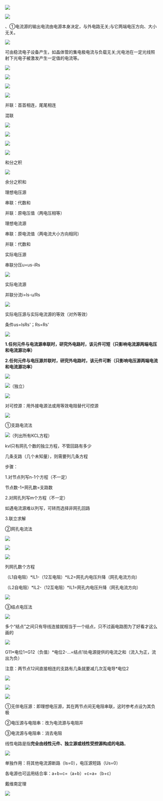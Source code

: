 ![](http://shp.qpic.cn/collector/2535771636/a5ba4ea0-b2a2-463c-bb15-b69a1ac347d4/0)

![](http://shp.qpic.cn/collector/2535771636/74bb5c25-181f-4d4b-a53f-389d0f3cf99a/0)

、①电流源的输出电流由电源本身决定，与外电路无关;与它两端电压方向、大小无关。

![](http://shp.qpic.cn/collector/2535771636/5c5e477f-cd09-4b6b-9ff1-16eb2c441f1a/0)

可由稳流电子设备产生，如晶体管的集电极电流与负载无关;光电池在一定光线照射下光电子被激发产生一定值的电流等。

![](http://shp.qpic.cn/collector/2535771636/62b3f028-2a0b-4544-be6f-facc4005261e/0)

![](http://shp.qpic.cn/collector/2535771636/1c0744a2-f1e8-4451-b715-49021cfcef6a/0)

![](http://shp.qpic.cn/collector/2535771636/0b9322b8-df14-4fa1-92c8-0d899720e142/0)

![](http://shp.qpic.cn/collector/2535771636/2769696b-7ab6-4aa5-b24d-82e4e3714468/0)

并联：首首相连，尾尾相连

混联

![](http://shp.qpic.cn/collector/2535771636/c717be01-7c0f-4d6a-a077-905b33b0cc59/0)

![](http://shp.qpic.cn/collector/2535771636/015ad82f-87b6-49c4-955f-24067cbddf15/0)

![](http://shp.qpic.cn/collector/2535771636/9187d52e-054c-49d7-a656-de47b4fb669e/0)

![](http://shp.qpic.cn/collector/2535771636/8983748f-4dcb-4dc8-aa91-bbb9593b8193/0)

和分之积

![](http://shp.qpic.cn/collector/2535771636/c38a2eac-ef3a-4de2-aab8-de15246ff5ee/0)

余分之积和

理想电压源

串联：代数和

并联：原电压值（两电压相等）

理想电流源

串联：原电流值（两电流大小方向相同）

并联：代数和

实际电压源

串联分压u=us-iRs

![](http://shp.qpic.cn/collector/2535771636/28e3abf5-92be-4e80-a23e-fc294b246b6b/0)

实际电流源

并联分流i=Is-u/Rs

![](http://shp.qpic.cn/collector/2535771636/f6c525df-3ae8-4372-b6e9-090a0f1948a4/0)

实际电压源与实际电流源的等效（对外等效）

条件us=IsRs'；Rs=Rs'

![](http://shp.qpic.cn/collector/2535771636/e9dfb3ed-0950-49dd-b939-9cfc8990ae24/0)

**1.任何元件与电流源串联时，研究外电路时，该元件可短（只影响电流源两端电压和电流源功率）**

**2.任何元件与电压源并联时，研究外电路时，该元件可断（只影响电压源两端电流和电流源功率）**

![](http://shp.qpic.cn/collector/2535771636/254ab276-b34d-408e-b448-863fddae6e0f/0)

![](http://shp.qpic.cn/collector/2535771636/f412d10a-9130-4546-a98e-c28c599323d4/0)（独立）

![](http://shp.qpic.cn/collector/2535771636/d13d6cbb-4f74-482f-87ec-684760df1037/0)

对可控源：用外接电源法或用等效电阻替代可控源

![](http://shp.qpic.cn/collector/2535771636/25e332c4-6649-46e4-897b-1fb2990c377e/0)

①支路电流法

![](http://shp.qpic.cn/collector/2535771636/7e49d54e-35a4-49c0-9cc6-47bb6b554ef3/0)（列出所有KCL方程）

kvl只有网孔个数的独立方程，不管回路有多少

几条支路（几个未知量），则需要列几条方程

步骤：

1.对节点列写n-1个方程（不一定）

节点数-1+网孔数=支路数

2.对网孔列写m个方程（不一定）

如遇电流源难以列写，可转而选择非网孔回路

3.联立求解

②网孔电流法

![](http://shp.qpic.cn/collector/2535771636/14cfbf6a-5d88-4dfa-9659-a380914181db/0)

![](http://shp.qpic.cn/collector/2535771636/558c8aa8-57ff-4825-a183-d51fba8e5eb2/0)

![](http://shp.qpic.cn/collector/2535771636/22923e1d-dc48-407d-9243-35182849cf97/0)

列网孔数个方程

（L1自电阻）*IL1-（12互电阻）*IL2=网孔内电压升降（网孔电流方向）

（L2自电阻）*IL2-（12互电阻）*IL1=网孔内电压升降（网孔电流方向）

![](http://shp.qpic.cn/collector/2535771636/3c488c8a-adf7-4d20-9cb4-b1ceb17c5aac/0)

③结点电压法

![](http://shp.qpic.cn/collector/2535771636/c9b214a4-4e8a-4791-b512-b0804b9496e4/0)

多个“结点”之间只有导线连接就相当于一个结点，只不过画电路图为了好看才这么画的

![](http://shp.qpic.cn/collector/2535771636/54ff95c9-e9ad-4349-bbec-86ac060c43b1/0)

G11*电位1+G12（负值）*电位2-...=结点1处电源提供的电流之和（流入为正，流出为负）

注意：两节点12间直接相连的支路有几条就要减几次互电导*电位2

![](http://shp.qpic.cn/collector/2535771636/4dc37385-f9f8-4f66-86d6-32140a4f4e4d/0)

![](http://shp.qpic.cn/collector/2535771636/feeaecce-8c68-4da5-a994-4e68fce36e15/0)

![](http://shp.qpic.cn/collector/2535771636/ec4bfab1-24db-4343-a5e6-9cd636bb438a/0)

①无伴电压源：即理想电压源，其在两节点间无电阻串联，这时参考点设为其负极

②电压源与电阻串：改为电流源与电阻并

③电流源与电阻串：消去电阻

线性电路是指**完全由线性元件、独立源或线性受控源构成的电路**。

![](http://shp.qpic.cn/collector/2535771636/72aa6b61-4c5e-4736-87d9-077e9c8ab6e3/0)

单独作用：将其他电流源断路（Is=0），电压源短路（Us=0）

各电源也可运用结合率：a+b+c=（a+b）+c=a+（b+c）

戴维南定理

![](http://shp.qpic.cn/collector/2535771636/6440a1f2-c451-4524-97d8-f9004e54eec3/0)